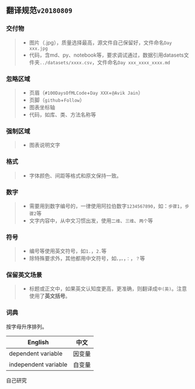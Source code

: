 ## 翻译规范`v20180809`
### 交付物
>- 图片（.jpg），质量选择最高，源文件自己保留好，文件命名`Day xxx.jpg`
>- 代码，含md、py、notebook等，要求调试通过，数据引用datasets文件夹`../datasets/xxxx.csv`，文件命名`Day xxx_xxxx_xxxx.md`
### 忽略区域
>- 页眉（`#100DaysOfMLCode`+`Day XXX`+`@Avik Jain`）
>- 页脚（`github`+`Follow`）
>- 图表坐标轴
>- 代码，如库、类、方法名称等
### 强制区域
>-  图表说明文字
### 格式
>- 字体颜色、间距等格式和原文保持一致。
### 数字
>- 需要用到数字编号的，一律使用阿拉伯数字`1234567890`，如：`步骤1`，`步骤2`等
>- 文字内容中，从中文习惯出发，使用`二维`、`三维`、`两个`等
### 符号
>- 编号等使用英文符号，如`1.`，`2.`等
>- 除特殊要求外，其他都用中文符号，如`，`，`。`，`：`，`？`等
### 保留英文场景
>- 标题或正文中，如果英文认知度更高，更准确，则翻译成`中(英)`。注意使用了**英文括号**。
### 词典
按字母升序排列。

|English|中文|
|---|---|
|dependent variable|因变量|
|independent variable|自变量|

自己研究
